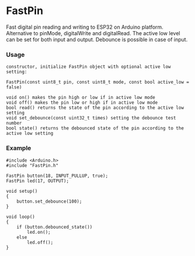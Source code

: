 # FastPin
Fast digital pin reading and writing to ESP32 on Arduino platform.
Alternative to pinMode, digitalWrite and digitalRead.
The active low level can be set for both input and output.
Debounce is possible in case of input.

### Usage
```
constructor, initialize FastPin object with optional active low setting:

FastPin(const uint8_t pin, const uint8_t mode, const bool active_low = false)

void on() makes the pin high or low if in active low mode
void off() makes the pin low or high if in active low mode
bool read() returns the state of the pin according to the active low setting
void set_debounce(const uint32_t times) setting the debounce test number
bool state() returns the debounced state of the pin according to the active low setting
```
### Example
```
#include <Arduino.h>
#include "FastPin.h"

FastPin button(18, INPUT_PULLUP, true);
FastPin led(17, OUTPUT);

void setup()
{
    button.set_debounce(100);
}

void loop()
{
    if (button.debounced_state())
        led.on();
    else
        led.off();
}
```
